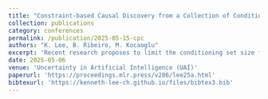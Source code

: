```yaml
---
title: "Constraint-based Causal Discovery from a Collection of Conditioning Sets"
collection: publications
category: conferences
permalink: /publication/2025-05-15-cpc
authors: "K. Lee, B. Ribeiro, M. Kocaoglu"
excerpt: 'Recent research proposes to limit the conditioning set size for robust causal discovery. However, the existing algorithms require exhaustive testing of all CI relations with conditioning set sizes up to a certain integer $k$. This becomes problematic in practice when variables with large support are present, as it makes CI tests less reliable due to near-deterministic relationships, thereby violating the faithfulness assumption. To address this issue, we propose a causal discovery algorithm that only uses CI tests where the conditioning sets are restricted to a given set of conditioning sets including the empty set.'
date: 2025-05-06
venue: 'Uncertainty in Artificial Intelligence (UAI)'
paperurl: 'https://proceedings.mlr.press/v286/lee25a.html'
bibtexurl: 'https://kenneth-lee-ch.github.io/files/bibtex3.bib'
---
```

